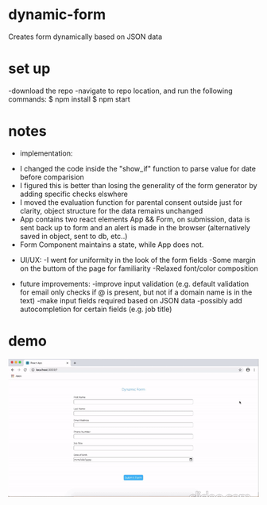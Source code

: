 # dynamic-form
Creates form dynamically based on JSON data

# set up
-download the repo
-navigate to repo location, and run the following commands:
$ npm install
$ npm start

# notes

* implementation:
- I changed the code inside the "show_if" function to parse value for date before comparision
- I figured this is better than losing the generality of the form generator by adding specific checks elswhere
- I moved the evaluation function for parental consent outside just for clarity, object structure for the data remains unchanged
- App contains two react elements App && Form, on submission, data is sent back up to form and an alert is made in the browser         (alternatively saved in object, sent to db, etc..)
- Form Component maintains a state, while App does not.  

* UI/UX:
  -I went for uniformity in the look of the form fields
  -Some margin on the buttom of the page for familiarity
  -Relaxed font/color composition 
  
* future improvements:
  -improve input validation (e.g. default validation for email only checks if @ is present, but not if a domain name is in the text)
  -make input fields required based on JSON data
  -possibly add autocompletion for certain fields (e.g. job title)
 
# demo
![](demo/demo.gif)
